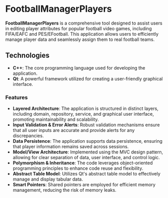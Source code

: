 # FootballManagerPlayers
**FootballManagerPlayers** is a comprehensive tool designed to assist users in editing player attributes for popular football video games, including FIFA/EAFC and PES/EFootball. This application allows users to efficiently manage player data and seamlessly assign them to real football teams.   

## Technologies
- **C++**: The core programming language used for developing the application.   
- **Qt**: A powerful framework utilized for creating a user-friendly graphical interface.   

### Features
- **Layered Architecture**: The application is structured in distinct layers, including domain, repository, service, and graphical user interface, promoting maintainability and scalability.   
- **Input Validation & Error Alerts**: Robust validation mechanisms ensure that all user inputs are accurate and provide alerts for any discrepancies.   
- **Data Persistence**: The application supports data persistence, ensuring that player information remains saved across sessions.
- **Model/View Architecture**: Implemented using the MVC design pattern, allowing for clear separation of data, user interface, and control logic.   
- **Polymorphism & Inheritance**: The code leverages object-oriented programming principles to enhance code reuse and flexibility.   
- **Abstract Table Model**: Utilizes Qt's abstract table model to effectively manage and display tabular data.   
- **Smart Pointers**: Shared pointers are employed for efficient memory management, reducing the risk of memory leaks.   
